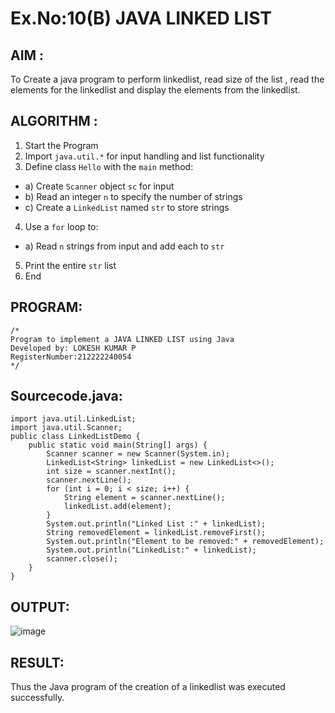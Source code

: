 # Ex.No:10(B) JAVA LINKED LIST
## AIM :
To Create a java program to perform linkedlist, read size of the list , read the elements for the linkedlist and display the elements from the linkedlist.


## ALGORITHM :
1.	Start the Program
2.	Import `java.util.*` for input handling and list functionality
3.	Define class `Hello` with the `main` method:
-	a) Create `Scanner` object `sc` for input
-	b) Read an integer `n` to specify the number of strings
-	c) Create a `LinkedList` named `str` to store strings
4.	Use a `for` loop to:
-	a) Read `n` strings from input and add each to `str`
5.	Print the entire `str` list
6.	End



## PROGRAM:
 ```
/*
Program to implement a JAVA LINKED LIST using Java
Developed by: LOKESH KUMAR P
RegisterNumber:212222240054  
*/
```

## Sourcecode.java:
```
import java.util.LinkedList;
import java.util.Scanner;
public class LinkedListDemo {
    public static void main(String[] args) {
        Scanner scanner = new Scanner(System.in);
        LinkedList<String> linkedList = new LinkedList<>();
        int size = scanner.nextInt();
        scanner.nextLine(); 
        for (int i = 0; i < size; i++) {
            String element = scanner.nextLine();
            linkedList.add(element);
        }
        System.out.println("Linked List :" + linkedList);
        String removedElement = linkedList.removeFirst();
        System.out.println("Element to be removed:" + removedElement);
        System.out.println("LinkedList:" + linkedList);
        scanner.close();
    }
}
```






## OUTPUT:

![image](https://github.com/user-attachments/assets/2b572255-3397-4e60-bec6-3e8d320bd821)


## RESULT:
Thus the Java program of the creation of a linkedlist was executed successfully.





